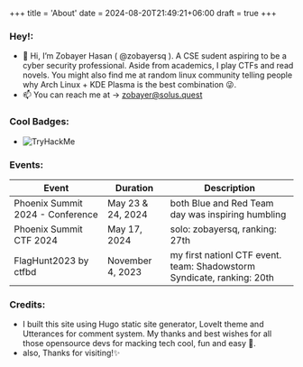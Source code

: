 +++
title = 'About'
date = 2024-08-20T21:49:21+06:00
draft = true
+++
### Hey!:
- 👋 Hi, I’m Zobayer Hasan ( @zobayersq ).  A CSE sudent aspiring to be a cyber security professional. Aside from academics,  I play CTFs and  read novels.
You might also find me at random linux community telling people why Arch Linux + KDE Plasma is the best combination 😜.
- 📫 You can reach me at -> <zobayer@solus.quest>

### Cool Badges:
- <img src="https://tryhackme-badges.s3.amazonaws.com/zobayersq.png" alt="TryHackMe">

### Events:

| Event | Duration | Description  |
| ------ | ----------- |----------|
| Phoenix Summit 2024 - Conference | May 23 & 24, 2024 | both Blue and Red Team day was inspiring humbling      |
| Phoenix Summit CTF 2024| May 17, 2024 | solo: zobayersq, ranking: 27th |
| FlagHunt2023 by ctfbd | November 4, 2023 | my first nationl CTF event. team: Shadowstorm Syndicate, ranking: 20th |






### Credits:
- I built this site using Hugo static site generator, LoveIt theme and Utterances for comment system. My thanks and best wishes for all those opensource devs for macking tech cool, fun and easy 💚.
- also, Thanks for visiting!✨


